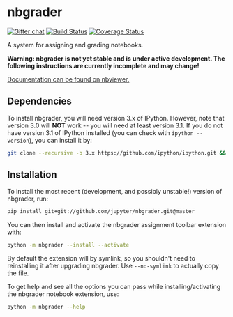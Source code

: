 # nbgrader

[![Gitter chat](https://badges.gitter.im/jupyter/nbgrader.png)](https://gitter.im/jupyter/nbgrader)
[![Build Status](https://travis-ci.org/jupyter/nbgrader.svg)](https://travis-ci.org/jupyter/nbgrader)
[![Coverage Status](https://coveralls.io/repos/jupyter/nbgrader/badge.svg)](https://coveralls.io/r/jupyter/nbgrader)

A system for assigning and grading notebooks.

**Warning: nbgrader is not yet stable and is under active development. The following instructions are currently incomplete and may change!**

[Documentation can be found on nbviewer.](http://nbviewer.ipython.org/github/jupyter/nbgrader/tree/docs/Index.ipynb)

## Dependencies

To install nbgrader, you will need version 3.x of IPython. However, note that version 3.0 will **NOT** work -- you will need at least version 3.1. If you do not have version 3.1 of IPython installed (you can check with `ipython --version`), you can install it by:

```bash
git clone --recursive -b 3.x https://github.com/ipython/ipython.git && pip install -e "ipython[all]"
```

## Installation

To install the most recent (development, and possibly unstable!) version of nbgrader, run:

```bash
pip install git+git://github.com/jupyter/nbgrader.git@master
```

You can then install and activate the nbgrader assignment toolbar extension with:

```bash
python -m nbgrader --install --activate
```

By default the extension will by symlink, so you shouldn't need to reinstalling it after upgrading nbgrader. Use `--no-symlink` to actually copy the file.

To get help and see all the options you can pass while installing/activating the nbgrader notebook extension, use:

```bash
python -m nbgrader --help
```
